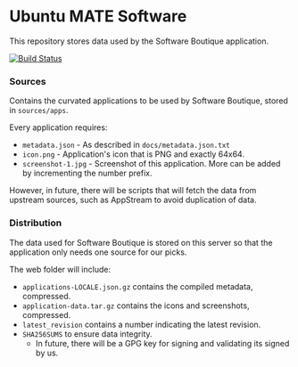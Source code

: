 # Ubuntu MATE Software

This repository stores data used by the Software Boutique application.

[![Build Status](https://travis-ci.org/ubuntu-mate/ubuntu-mate.software.svg?branch=master)](https://travis-ci.org/ubuntu-mate/ubuntu-mate.software)

### Sources

Contains the curvated applications to be used by Software Boutique, stored in `sources/apps`.

Every application requires:

* `metadata.json` - As described in `docs/metadata.json.txt`
* `icon.png` - Application's icon that is PNG and exactly 64x64.
* `screenshot-1.jpg` - Screenshot of this application. More can be added by incrementing the number prefix.

However, in future, there will be scripts that will fetch the data from upstream sources, such as AppStream
to avoid duplication of data.

### Distribution

The data used for Software Boutique is stored on this server so that the application
only needs one source for our picks.

The web folder will include:

* `applications-LOCALE.json.gz` contains the compiled metadata, compressed.
* `application-data.tar.gz` contains the icons and screenshots, compressed.
* `latest_revision` contains a number indicating the latest revision.
* `SHA256SUMS` to ensure data integrity.
    * In future, there will be a GPG key for signing and validating its signed by us.
